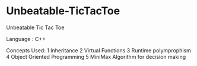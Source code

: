 # Unbeatable-TicTacToe
Unbeatable Tic Tac Toe

Language : C++

Concepts Used:
1 Inheritance
2 Virtual Functions
3 Runtime polymprophism
4 Object Oriented Programming
5 MiniMax Algorithm for decision making 


